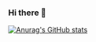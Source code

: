 ### Hi there 👋
[![Anurag's GitHub stats](https://github-readme-stats.vercel.app/api?username=CaReS0107)](https://github.com/anuraghazra/github-readme-stats)

<!--
**CaReS0107/CaReS0107** is a ✨ _special_ ✨ repository because its `README.md` (this file) appears on your GitHub profile.

Here are some ideas to get you started:

- 🔭 I’m currently working on ...
- 🌱 I’m currently learning ...
- 👯 I’m looking to collaborate on ...
- 🤔 I’m looking for help with ...
- 💬 Ask me about ...
- 📫 How to reach me: ...
- 😄 Pronouns: ...
- ⚡ Fun fact: ...
-->
